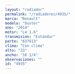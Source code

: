 ```yaml
---
layout: "radiador"
permalink: "/radiadores/4935/"
marca: "Renault"
modelo: "Duster"
ano: "2014"
motor: "L4 1.6"
transmision: "Estándar"
parte: "637613"
clima: "Con clima"
alto: "23"
ancho: "16 1/4"
observaciones: ""
id: "4935"
---
```


